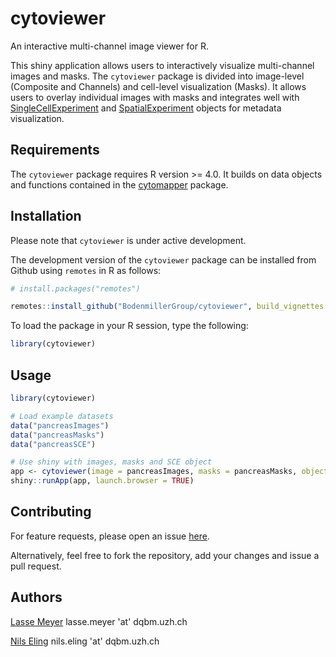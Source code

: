 # cytoviewer

An interactive multi-channel image viewer for R. 

This shiny application allows users to interactively visualize multi-channel 
images and masks. The `cytoviewer` package is divided into image-level (Composite and Channels) 
and cell-level visualization (Masks). It allows users to overlay individual images 
with masks and integrates well with [SingleCellExperiment](https://bioconductor.org/packages/release/bioc/html/SingleCellExperiment.html) 
and [SpatialExperiment](https://bioconductor.org/packages/release/bioc/html/SingleCellExperiment.html) objects for metadata visualization. 


## Requirements

The `cytoviewer` package requires R version >= 4.0.
It builds on data objects and functions contained in the [cytomapper](https://bioconductor.org/packages/release/bioc/html/cytomapper.html) package. 

## Installation 

Please note that `cytoviewer` is under active development.

The development version of the `cytoviewer` package can be installed from Github 
using `remotes` in R as follows:

```r
# install.packages("remotes")

remotes::install_github("BodenmillerGroup/cytoviewer", build_vignettes = TRUE, dependencies = TRUE)
```

To load the package in your R session, type the following:

```r
library(cytoviewer)
```

## Usage

```r
library(cytoviewer)

# Load example datasets 
data("pancreasImages")
data("pancreasMasks")
data("pancreasSCE")

# Use shiny with images, masks and SCE object
app <- cytoviewer(image = pancreasImages, masks = pancreasMasks, object = pancreasSCE, img_id = "ImageNb", cell_id = "CellNb")
shiny::runApp(app, launch.browser = TRUE)
```

## Contributing

For feature requests, please open an issue [here](https://github.com/BodenmillerGroup/cytoviewer/issues).

Alternatively, feel free to fork the repository, add your changes and issue a pull request.

## Authors

[Lasse Meyer](https://github.com/lassedochreden) lasse.meyer 'at' dqbm.uzh.ch

[Nils Eling](https://github.com/nilseling) nils.eling 'at' dqbm.uzh.ch
